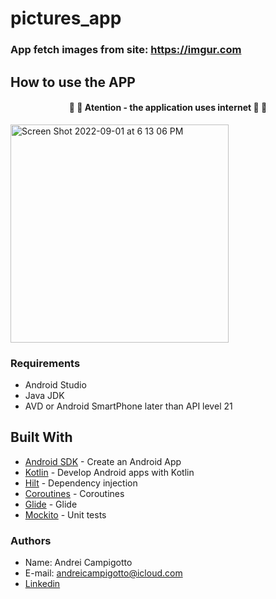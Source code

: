 # pictures_app 
### App fetch images from site: https://imgur.com

## How to use the APP
<h4 align="center"> 
	🚧 🚨  Atention - the application uses internet 🚨 🚧 
</h4>

<img width="349" alt="Screen Shot 2022-09-01 at 6 13 06 PM" src="https://user-images.githubusercontent.com/38699529/188014223-451c1958-5985-436e-8c42-5e0fb6629682.png">

### Requirements 
- Android Studio
- Java JDK
- AVD or Android SmartPhone later than API level 21


## Built With
- [Android SDK](https://developer.android.com/) - Create an Android App
- [Kotlin](https://developer.android.com/kotlin) - Develop Android apps with Kotlin
- [Hilt](https://dagger.dev/hilt) - Dependency injection
- [Coroutines](https://kotlinlang.org/docs/coroutines-overview.html) - Coroutines
- [Glide](https://github.com/bumptech/glide) - Glide 
- [Mockito](https://site.mockito.org) - Unit tests

### Authors
- Name: Andrei Campigotto
- E-mail: andreicampigotto@icloud.com
- [Linkedin](https://www.linkedin.com/in/andrei-campigotto/)
